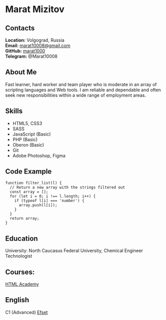 # Marat Mizitov

## Contacts
**Location:** Volgograd, Russia \
**Email:** marat10008@gmail.com \
**GitHub:** [marat1000](https://github.com/marat1000) \
**Telegram:** @Marat10008

## About Me
Fast learner, hard worker and team player who is moderate in an array of scripting languages and Web tools. I am reliable and dependable and often seek new responsibilities within a wide range of employment areas.

## Skills
* HTML5, CSS3
* SASS
* JavaScript (Basic)
* PHP (Basic)
* Oberon (Basic)
* Git
* Adobe Photoshop, Figma

## Code Example
```
function filter_list(l) {
  // Return a new array with the strings filtered out
  const array = [];
  for (let i = 0; i !== l.length; i++) {
    if (typeof l[i] === 'number') {
      array.push(l[i]);
    }
  }
  return array;
}
```

## Education
University: North Caucasus Federal University, Chemical Engineer Technologist


## Courses:
[HTML Academy](https://htmlacademy.ru/profile/id606021)

## English
C1 (Advanced)
[Efset](https://www.efset.org/cert/2XKKJ5)